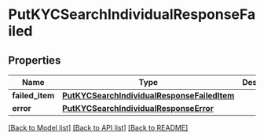 # PutKYCSearchIndividualResponseFailed

## Properties
Name | Type | Description | Notes
------------ | ------------- | ------------- | -------------
**failed_item** | [**PutKYCSearchIndividualResponseFailedItem**](PutKYCSearchIndividualResponseFailedItem.md) |  | [optional] 
**error** | [**PutKYCSearchIndividualResponseError**](PutKYCSearchIndividualResponseError.md) |  | [optional] 

[[Back to Model list]](../README.md#documentation-for-models) [[Back to API list]](../README.md#documentation-for-api-endpoints) [[Back to README]](../README.md)

